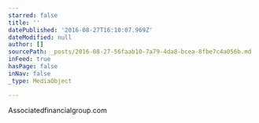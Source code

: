 ```yaml
---
starred: false
title: ''
datePublished: '2016-08-27T16:10:07.969Z'
dateModified: null
author: []
sourcePath: _posts/2016-08-27-56faab10-7a79-4da8-bcea-8fbe7c4a056b.md
inFeed: true
hasPage: false
inNav: false
_type: MediaObject

---
```

Associatedfinancialgroup.com
